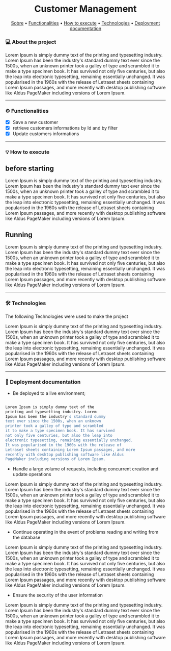 <h1 align="center"> 
	Customer Management
</h1>

<p align="center">
 <a href="#-about-the-project">Sobre</a> •
 <a href="#-functionalities">Functionalities</a> •
 <a href="#-how-to-execute">How to execute</a> • 
 <a href="#-technologies">Technologies</a> • 
 <a href="#-deployment-documentation">Deployment documentation</a>
</p>


### 💻 About the project

 Lorem Ipsum is simply dummy text of the printing and typesetting industry. Lorem Ipsum has been the industry's standard dummy text ever since the 1500s, when an unknown printer took a galley of type and scrambled it to make a type specimen book. It has survived not only five centuries, but also the leap into electronic typesetting, remaining essentially unchanged. It was popularised in the 1960s with the release of Letraset sheets containing Lorem Ipsum passages, and more recently with desktop publishing software like Aldus PageMaker including versions of Lorem Ipsum.

---

### ⚙️ Functionalities

- [x] Save a new customer
- [x] retrieve customers informations by Id and by filter
- [x] Update customers informations

---

### 💡 How to execute

## before starting

Lorem Ipsum is simply dummy text of the printing and typesetting industry. Lorem Ipsum has been the industry's standard dummy text ever since the 1500s, when an unknown printer took a galley of type and scrambled it to make a type specimen book. It has survived not only five centuries, but also the leap into electronic typesetting, remaining essentially unchanged. It was popularised in the 1960s with the release of Letraset sheets containing Lorem Ipsum passages, and more recently with desktop publishing software like Aldus PageMaker including versions of Lorem Ipsum.

## Running

Lorem Ipsum is simply dummy text of the printing and typesetting industry. Lorem Ipsum has been the industry's standard dummy text ever since the 1500s, when an unknown printer took a galley of type and scrambled it to make a type specimen book. It has survived not only five centuries, but also the leap into electronic typesetting, remaining essentially unchanged. It was popularised in the 1960s with the release of Letraset sheets containing Lorem Ipsum passages, and more recently with desktop publishing software like Aldus PageMaker including versions of Lorem Ipsum.

---

### 🛠 Technologies

The following Technologies were used to make the project

Lorem Ipsum is simply dummy text of the printing and typesetting industry. Lorem Ipsum has been the industry's standard dummy text ever since the 1500s, when an unknown printer took a galley of type and scrambled it to make a type specimen book. It has survived not only five centuries, but also the leap into electronic typesetting, remaining essentially unchanged. It was popularised in the 1960s with the release of Letraset sheets containing Lorem Ipsum passages, and more recently with desktop publishing software like Aldus PageMaker including versions of Lorem Ipsum.

---

### 🚀 Deployment documentation

-	Be deployed to a live environment;

```bash

Lorem Ipsum is simply dummy text of the
printing and typesetting industry. Lorem 
Ipsum has been the industry's standard dummy 
text ever since the 1500s, when an unknown 
printer took a galley of type and scrambled 
it to make a type specimen book. It has survived 
not only five centuries, but also the leap into 
electronic typesetting, remaining essentially unchanged. 
It was popularised in the 1960s with the release of 
Letraset sheets containing Lorem Ipsum passages, and more 
recently with desktop publishing software like Aldus 
PageMaker including versions of Lorem Ipsum.

```

- Handle a large volume of requests, including concurrent creation and update operations

Lorem Ipsum is simply dummy text of the printing and typesetting industry. Lorem Ipsum has been the industry's standard dummy text ever since the 1500s, when an unknown printer took a galley of type and scrambled it to make a type specimen book. It has survived not only five centuries, but also the leap into electronic typesetting, remaining essentially unchanged. It was popularised in the 1960s with the release of Letraset sheets containing Lorem Ipsum passages, and more recently with desktop publishing software like Aldus PageMaker including versions of Lorem Ipsum.

- Continue operating in the event of problems reading and writing from the database

Lorem Ipsum is simply dummy text of the printing and typesetting industry. Lorem Ipsum has been the industry's standard dummy text ever since the 1500s, when an unknown printer took a galley of type and scrambled it to make a type specimen book. It has survived not only five centuries, but also the leap into electronic typesetting, remaining essentially unchanged. It was popularised in the 1960s with the release of Letraset sheets containing Lorem Ipsum passages, and more recently with desktop publishing software like Aldus PageMaker including versions of Lorem Ipsum.

- Ensure the security of the user information

Lorem Ipsum is simply dummy text of the printing and typesetting industry. Lorem Ipsum has been the industry's standard dummy text ever since the 1500s, when an unknown printer took a galley of type and scrambled it to make a type specimen book. It has survived not only five centuries, but also the leap into electronic typesetting, remaining essentially unchanged. It was popularised in the 1960s with the release of Letraset sheets containing Lorem Ipsum passages, and more recently with desktop publishing software like Aldus PageMaker including versions of Lorem Ipsum.
